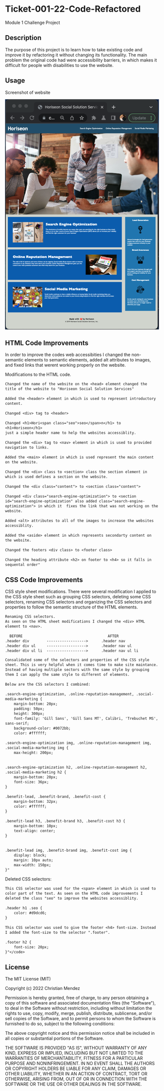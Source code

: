 # Ticket-001-22-Code-Refactored
Module 1 Challenge Project 

## Description

The purpose of this project is to learn how to take existing code and improve it by
refactoring it without changing its functionality. The main problem the original code had were accessibility barriers, in which makes it difficult for people with disabilities to use the website. 

## Usage

Screenshot of website

![alt text](./assets/Screenshot%20Image/Screen%20Shot%202022-10-27%20at%209.09.32%20PM.png)

## HTML Code Improvements

In order to improve the codes web accessibities I changed the non-semantic elements to semantic elements, added alt attributes to images, and fixed links that werent working properly on the website.


Modifications to the HTML code.
```
Changed the name of the website on the <head> element changed the title of the website to "Horiseon Social Solution Services"

Added the <header> element in which is used to represent introductory content. 

Changed <div> tag to <header>

Changed <h1>Hori<span class="seo">seo</span>n</h1> to <h1>Horiseon</h1>
just a simple header name to help the websites accessiblity. 

Changed the <div> tag to <nav> element in which is used to provided navigation to links. 

Added the <main> element in which is used represent the main content on the website.

Changed the <div> class to <section> class the section element in which is used defines a section on the website.

Changed the <div class="content"> to <section class="content">

Changed <div class="search-engine-optimization"> to <section id="search-engine-optimization" also added class="search-engine-optimization"> in which it  fixes the link that was not working on the website. 

Added <alt> attributes to all of the images to increase the websites accessiblity. 

Added the <aside> element in which represents secondarty content on the website.

Changed the footers <div class> to <footer class>

Changed the heading attribute <h2> on footer to <h4> so it falls in sequental order"
```



## CSS Code Improvements

CSS style sheet modifications. There were several modification I applied to the CSS style sheet such as grouping CSS selectors, deleting some CSS selectors, renaming CSS selectors and organizing the CSS selectors and properties to follow the semantic structure of the HTML elements. 

```
Renaming CSS selectors. 
As seen on the HTML sheet modifications I changed the <div> HTML element to <nav>.

  BEFORE                                       AFTER 
.header div        ------------------>      .header nav 
.header div ul     ------------------>      .header nav ul
.header div ul li  ------------------>      .header nav ul li 
```

```
Consalidated some of the selectors and properties of the CSS style sheet. This is very helpful when it comes time to make site maintance. Instead of having multiple sectors with the same style by grouping them I can apply the same style to different of elements.

Below are the CSS selectors I combined:

.search-engine-optimization, .online-reputation-management, .social-media-marketing {
    margin-bottom: 20px;
    padding: 50px;
    height: 300px;
    font-family: 'Gill Sans', 'Gill Sans MT', Calibri, 'Trebuchet MS', sans-serif;
    background-color: #0072bb;
    color: #ffffff; 

.search-engine-optimization img, .online-reputation-management img, .social-media-marketing img {
    max-height: 200px;


.search-engine-optimization h2, .online-reputation-management h2, .social-media-marketing h2 {
    margin-bottom: 20px;
    font-size: 36px;
}

.benefit-lead, .benefit-brand, .benefit-cost {
    margin-bottom: 32px;
    color: #ffffff;
} 

.benefit-lead h3, .benefit-brand h3, .benefit-cost h3 {
    margin-bottom: 10px;
    text-align: center;
}


.benefit-lead img, .benefit-brand img, .benefit-cost img {
    display: block;
    margin: 10px auto;
    max-width: 150px;
}" 
```
Deleted CSS selectors: 

```
This CSS selector was used for the <span> element in which is used to color part of the text. As seen on the HTML code improvements I deleted the class "seo" to improve the websites accessiblity. 

.header h1 .seo {
    color: #d9dcd6;
}

This CSS selector was used to give the footer <h4> font-size. Instead I added the font-size to the selector ".footer". 

.footer h2 {
    font-size: 20px;
}"</code>
```
## License

The MIT License (MIT)

Copyright (c) 2022 Christian Mendez

Permission is hereby granted, free of charge, to any person obtaining a copy of this software and associated documentation files (the "Software"), to deal in the Software without restriction, including without limitation the rights to use, copy, modify, merge, publish, distribute, sublicense, and/or sell copies of the Software, and to permit persons to whom the Software is furnished to do so, subject to the following conditions:

The above copyright notice and this permission notice shall be included in all copies or substantial portions of the Software.

THE SOFTWARE IS PROVIDED "AS IS", WITHOUT WARRANTY OF ANY KIND, EXPRESS OR IMPLIED, INCLUDING BUT NOT LIMITED TO THE WARRANTIES OF MERCHANTABILITY, FITNESS FOR A PARTICULAR PURPOSE AND NONINFRINGEMENT. IN NO EVENT SHALL THE AUTHORS OR COPYRIGHT HOLDERS BE LIABLE FOR ANY CLAIM, DAMAGES OR OTHER LIABILITY, WHETHER IN AN ACTION OF CONTRACT, TORT OR OTHERWISE, ARISING FROM, OUT OF OR IN CONNECTION WITH THE SOFTWARE OR THE USE OR OTHER DEALINGS IN THE SOFTWARE.

